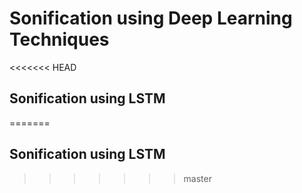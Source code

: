 # Sonification using Deep Learning Techniques
<<<<<<< HEAD
## Sonification using LSTM
=======
## Sonification using LSTM
>>>>>>> master

